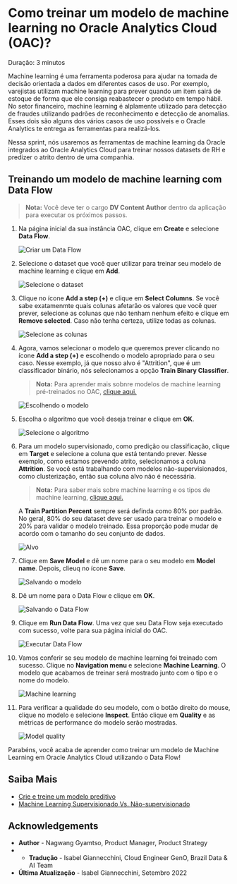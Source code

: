 # Como treinar um modelo de machine learning no Oracle Analytics Cloud (OAC)?

Duração: 3 minutos

Machine learning é uma ferramenta poderosa para ajudar na tomada de decisão orientada a dados em diferentes casos de uso. Por exemplo, varejistas utilizam machine learning para prever quando um item sairá de estoque de forma que ele consiga reabastecer o produto em tempo hábil. No setor financeiro, machine learning é alplamente utilizado para detecção de fraudes utilizando padrões de reconhecimento e detecção de anomalias. Esses dois são alguns dos vários casos de uso possíveis e o Oracle Analytics te entrega as ferramentas para realizá-los.

Nessa sprint, nós usaremos as ferramentas de machine learning da Oracle integrados ao Oracle Analytics Cloud para treinar nossos datasets de RH e predizer o atrito dentro de uma companhia.

## Treinando um modelo de machine learning com Data Flow
>**Nota:** Você deve ter o cargo **DV Content Author** dentro da aplicação para executar os próximos passos.

1. Na página inicial da sua instância OAC, clique em **Create** e selecione **Data Flow**.

    ![Criar um Data Flow](images/create-df.png)

2. Selecione o dataset que você quer utilizar para treinar seu modelo de machine learning e clique em **Add**.

    ![Selecione o dataset](images/select-data.png)

3. Clique no ícone **Add a step (+)** e clique em  **Select Columns**. Se você sabe exatamenmte quais colunas afetarão os valores que você quer prever, selecione as colunas que não tenham nenhum efeito e clique em **Remove selected**. Caso não tenha certeza, utilize todas as colunas.
   
    ![Selecione as colunas](images/select-columns.png)

4. Agora, vamos selecionar o modelo que queremos prever clicando no ícone **Add a step (+)** e escolhendo o modelo apropriado para o seu caso. Nesse exemplo, já que nosso alvo é "Attrition", que é um classificador binário, nós selecionamos a opção **Train Binary Classifier**.

    >**Nota:** Para aprender mais sobnre modelos de machine learning pré-treinados no OAC, [clique aqui.](https://docs.oracle.com/en/cloud/paas/analytics-cloud/acubi/create-and-use-oracle-analytics-predictive-models.html#GUID-97826D44-5785-48F2-BB1E-4709327ADB8B)

    ![Escolhendo o modelo](images/choose-model.png)

 1. Escolha o algoritmo que você deseja treinar e clique em **OK**.

     ![Selecione o algoritmo](images/select-algorithm.png)

5. Para um modelo supervisionado, como predição ou classificação, clique em **Target** e selecione a coluna que está tentando prever. Nesse exemplo, como estamos prevendo atrito, selecionamos a coluna **Attrition**. Se você está trabalhando com modelos não-supervisionados, como clusterização, então sua coluna alvo não é necessária.

    >**Nota:** Para saber mais sobre machine learning e os tipos de machine learning, [clique aqui.](https://www.oracle.com/data-science/machine-learning/what-is-machine-learning/)

    A **Train Partition Percent** sempre será definda como 80% por padrão. No geral, 80% do seu dataset deve ser usado para treinar o modelo e 20% para validar o modelo treinado. Essa proporção pode mudar de acordo com o tamanho do seu conjunto de dados.

     ![Alvo](images/target.png)

6. Clique em **Save Model** e dê um nome para o seu modelo em **Model name**. Depois, clieuq no ícone **Save**.

     ![Salvando o modelo](images/save-model.png)


7. Dê um nome para o Data Flow e clique em **OK**.

     ![Salvando o Data Flow](images/save-df.png)

8. Clique em **Run Data Flow**. Uma vez que seu Data Flow seja executado com sucesso, volte para sua página inicial do OAC.

     ![Executar Data Flow](images/run-df.png)

9.  Vamos conferir se seu modelo de machine learning foi treinado com sucesso. Clique no **Navigation menu** e selecione **Machine Learning**. O modelo que acabamos de treinar será mostrado junto com o tipo e o nome do modelo.

     ![Machine learning](images/machine-learning.png)

10. Para verificar a qualidade do seu modelo, com o botão direito do mouse, clique no modelo e selecione **Inspect**. Então clique em  **Quality** e as métricas de performance do modelo serão mostradas.

     ![Model quality](images/model-quality.png)

Parabéns, você acaba de aprender como treinar um modelo de Machine Learning em Oracle Analytics Cloud utilizando o  Data Flow!

## Saiba Mais
* [Crie e treine um modelo preditivo](https://docs.oracle.com/en/cloud/paas/analytics-cloud/acubi/create-and-use-oracle-analytics-predictive-models.html#GUID-533DCE34-CBFC-490F-BCAA-A0F99BAB6B10)
* [Machine Learning Supervisionado Vs. Não-supervisionado](https://blogs.oracle.com/ai-and-datascience/post/supervised-vs-unsupervised-machine-learning)

## Acknowledgements
* **Author** - Nagwang Gyamtso, Product Manager, Product Strategy
* * **Tradução** - Isabel Giannecchini, Cloud Engineer GenO, Brazil Data & AI Team
* **Última Atualização** - Isabel Giannecchini,  Setembro 2022
